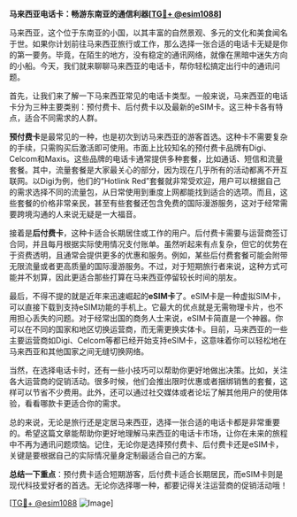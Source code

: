 **马来西亚电话卡：畅游东南亚的通信利器[[TG💪+ @esim1088](https://t.me/s/esim1088)]**

马来西亚，这个位于东南亚的小国，以其丰富的自然景观、多元的文化和美食闻名于世。如果你计划前往马来西亚旅行或工作，那么选择一张合适的电话卡无疑是你的第一要务。毕竟，在陌生的地方，没有稳定的通讯网络，就像在黑暗中迷失方向的小船。今天，我们就来聊聊马来西亚的电话卡，帮你轻松搞定出行中的通讯问题。

首先，让我们来了解一下马来西亚常见的电话卡类型。一般来说，马来西亚的电话卡分为三种主要类别：预付费卡、后付费卡以及最新的eSIM卡。这三种卡各有特点，适合不同需求的人群。

**预付费卡**是最常见的一种，也是初次到访马来西亚的游客首选。这种卡不需要复杂的手续，只需购买后激活即可使用。市面上比较知名的预付费卡品牌有Digi、Celcom和Maxis。这些品牌的电话卡通常提供多种套餐，比如通话、短信和流量套餐。其中，流量套餐是大家最关心的部分，因为现在几乎所有的活动都离不开互联网。以Digi为例，他们的“Hotlink Red”套餐就非常受欢迎，用户可以根据自己的需求选择不同的流量包，从日常使用到重度上网都能找到适合的选项。而且，这些套餐的价格非常亲民，甚至有些套餐还包含免费的国际漫游服务，这对于经常需要跨境沟通的人来说无疑是一大福音。

接着是**后付费卡**，这种卡适合长期居住或工作的用户。后付费卡需要与运营商签订合同，并且每月根据实际使用情况支付账单。虽然听起来有点复杂，但它的优势在于资费透明，且通常会提供更多的优惠和服务。例如，某些后付费套餐可能会附带无限流量或者更高质量的国际漫游服务。不过，对于短期旅行者来说，这种方式可能并不划算，因此更适合那些打算在马来西亚停留较长时间的朋友。

最后，不得不提的就是近年来迅速崛起的**eSIM卡**了。eSIM卡是一种虚拟SIM卡，可以直接下载到支持eSIM功能的手机上。它最大的优点就是无需物理卡片，也不用担心丢失的问题。对于经常出国的商务人士来说，eSIM卡简直是一个神器。你可以在不同的国家和地区切换运营商，而无需更换实体卡。目前，马来西亚的一些主要运营商如Digi、Celcom等都已经开始支持eSIM卡，这意味着你可以轻松地在马来西亚和其他国家之间无缝切换网络。

当然，在选择电话卡时，还有一些小技巧可以帮助你更好地做出决策。比如，关注各大运营商的促销活动。很多时候，他们会推出限时优惠或者捆绑销售的套餐，这样可以节省不少费用。此外，还可以通过社交媒体或者论坛了解其他用户的使用体验，看看哪款卡更适合你的需求。

总的来说，无论是旅行还是定居马来西亚，选择一张合适的电话卡都是非常重要的。希望这篇文章能帮助你更好地理解马来西亚的电话卡市场，让你在未来的旅程中不再为通讯问题烦恼。记住，无论你是选择预付费卡、后付费卡还是eSIM卡，关键是要根据自己的实际情况量身定制最适合自己的方案。

**总结一下重点**：预付费卡适合短期游客，后付费卡适合长期居民，而eSIM卡则是现代科技爱好者的首选。无论你选择哪一种，都要记得关注运营商的促销活动哦！

[[TG💪+ @esim1088](https://t.me/s/esim1088) ![Image](https://i.postimg.cc/4NQfJmqS/Snipaste-2025-05-13-00-14-12.png)]
